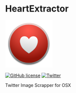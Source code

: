 # HeartExtractor

<img src="./HeartExtractor.svg" alt="HeartExtractor Logo" style="min-width:150px; width:30%;">

[![GitHub license](https://img.shields.io/badge/license-MIT-blue.svg)](https://raw.githubusercontent.com/niceb5y/HeartExtractor/master/LICENSE) [![Twitter](https://img.shields.io/twitter/url/https/github.com/niceb5y/HeartExtractor.svg?style=social)](https://twitter.com/intent/tweet?text=Heart%20Extractor%20-%20macOS%EB%A5%BC%20%EC%9C%84%ED%95%9C%20%ED%8A%B8%EC%9C%84%ED%84%B0%20%EC%9D%B4%EB%AF%B8%EC%A7%80%20%EC%A0%80%EC%9E%A5%20%EC%95%A0%ED%94%8C%EB%A6%AC%EC%BC%80%EC%9D%B4%EC%85%98&url=https%3A%2F%2Fblog.niceb5y.net%2Fheart-extractor)

Twitter Image Scrapper for OSX
